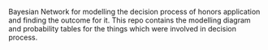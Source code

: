 Bayesian Network for modelling the decision process of honors application and finding the outcome for it.
This repo contains the modelling diagram and probability tables for the things which were involved in decision process.


